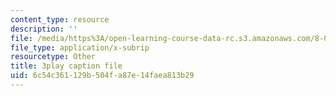 ```yaml
---
content_type: resource
description: ''
file: /media/https%3A/open-learning-course-data-rc.s3.amazonaws.com/8-05-quantum-physics-ii-fall-2013/6c54c361129b504fa87e14faea813b29_8rAQBnhbjms.vtt
file_type: application/x-subrip
resourcetype: Other
title: 3play caption file
uid: 6c54c361-129b-504f-a87e-14faea813b29
---
```

